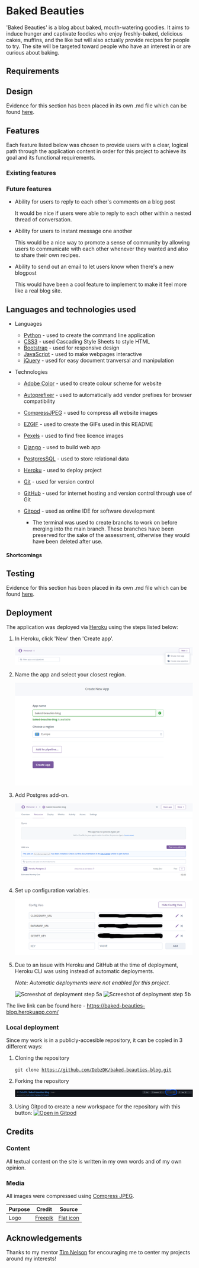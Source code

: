# Baked Beauties

'Baked Beauties' is a blog about baked, mouth-watering goodies. It aims to induce hunger and captivate foodies who enjoy freshly-baked, delicious cakes, muffins, and the like but will also actually provide recipes for people to try. The site will be targeted toward people who have an interest in or are curious about baking.

<!-- TODO: ![Screenshot of 'Baked Beauties'](documentation/screenshots/evidence/design/title.png)-->

## Requirements

<!--TODO-->

## Design

Evidence for this section has been placed in its own .md file which can be found [here](https://github.com/DebzDK/baked-beauties-blog/blob/main/DESIGN.md).

## Features

Each feature listed below was chosen to provide users with a clear, logical path through the application content in order for this project to achieve its goal and its functional requirements.

### Existing features

<!--TODO-->

### Future features

* Ability for users to reply to each other's comments on a blog post

    It would be nice if users were able to reply to each other within a nested thread of conversation.

* Ability for users to instant message one another

    This would be a nice way to promote a sense of community by allowing users to communicate with each other whenever they wanted and also to share their own recipes.

* Ability to send out an email to let users know when there's a new blogpost

    This would have been a cool feature to implement to make it feel more like a real blog site.

## Languages and technologies used

* Languages
    * [Python](https://en.wikipedia.org/wiki/Python_(programming_language)) - used to create the command line application
    * [CSS3](https://en.wikipedia.org/wiki/CSS) - used Cascading Style Sheets to style HTML
    * [Bootstrap](https://getbootstrap.com/) - used for responsive design
    * [JavaScript](https://en.wikipedia.org/wiki/JavaScript) - used to make webpages interactive
    * [jQuery](https://jquery.com/) - used for easy document tranversal and manipulation

* Technologies
    * [Adobe Color](https://color.adobe.com/) - used to create colour scheme for website
    * [Autoprefixer](https://autoprefixer.github.io/) - used to automatically add vendor prefixes for browser compatibility
    * [CompressJPEG](https://compressjpeg.com/) - used to compress all website images
    * [EZGIF](https://ezgif.com/) - used to create the GIFs used in this README
    * [Pexels](https://www.pexels.com/) - used to find free licence images
    * [Django](https://www.djangoproject.com/) - used to build web app
    * [PostgresSQL](https://www.postgresql.org/) - used to store relational data
    * [Heroku](https://www.heroku.com/) - used to deploy project
    * [Git](https://git-scm.com/) - used for version control
    * [GitHub](https://github.com/) - used for internet hosting and version control through use of Git
    * [Gitpod](https://gitpod.io/) - used as online IDE for software development
        * The terminal was used to create branchs to work on before merging into the main branch. These branches have been preserved for the sake of the assessment, otherwise they would have been deleted after use.

        <!--TODO: ![Screenshot of GitHub branches](documentation/screenshots/evidence/other/branches.png)-->

#### Shortcomings

## Testing

Evidence for this section has been placed in its own .md file which can be found [here](https://github.com/DebzDK/baked-beauties-blog/blob/main/TESTING.md).

## Deployment

The application was deployed via [Heroku](https://www.heroku.com/) using the steps listed below:

1. In Heroku, click 'New' then 'Create app'.

    ![Screeshot of deployment step 1](documentation/screenshots/evidence/deployment/deployment-step-1.png)

1. Name the app and select your closest region.

    ![Screeshot of deployment step 2](documentation/screenshots/evidence/deployment/deployment-step-2.png)

1. Add Postgres add-on.

    ![Screeshot of deployment step 3](documentation/screenshots/evidence/deployment/deployment-step-3.png)

1. Set up configuration variables.

    ![Screeshot of deployment step 4](documentation/screenshots/evidence/deployment/deployment-step-4.png)

1. Due to an issue with Heroku and GitHub at the time of deployment, Heroku CLI was using instead of automatic deployments.

    *Note: Automatic deployments were not enabled for this project.*

    ![Screeshot of deployment step 5a](documentation/screenshots/evidence/deployment/deployment-step-5a.png)
    ![Screeshot of deployment step 5b](documentation/screenshots/evidence/deployment/deployment-step-5b.png)

The live link can be found here - https://baked-beauties-blog.herokuapp.com/

### Local deployment

Since my work is in a publicly-accesible repository, it can be copied in 3 different ways:

1. Cloning the repository

    <code>git clone https://github.com/DebzDK/baked-beauties-blog.git</code>

1. Forking the repository

    ![Fork repo image](documentation/screenshots/evidence/deployment/fork-it.png)

1. Using Gitpod to create a new workspace for the repository with this button: [![Open in Gitpod](https://gitpod.io/button/open-in-gitpod.svg)](https://gitpod.io/#https://github.com/DebzDK/baked-beauties-blog)

## Credits

### Content

All textual content on the site is written in my own words and of my own opinion.

### Media

All images were compressed using [Compress JPEG](https://compressjpeg.com/).

Purpose | Credit | Source
------------ | ------------- | -------------
Logo | [Freepik](https://www.flaticon.com/authors/freepik) | [Flat icon](https://www.flaticon.com/premium-icon/muffin_1050269?term=baking&related_id=1050269)

## Acknowledgements

Thanks to my mentor [Tim Nelson](https://github.com/TravelTimN) for encouraging me to center my projects around my interests!